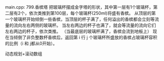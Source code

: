 main.cpp:
799.香槟塔
把玻璃杯摆成金字塔的形状，其中第一层有1个玻璃杯，第二层有2个，依次类推到第100层，每个玻璃杯(250ml)将盛有香槟。
从顶层的第一个玻璃杯开始倾倒一些香槟，当顶层的杯子满了，任何溢出的香槟都会立刻等流量的流向左右两侧的玻璃杯。
当左右两边的杯子也满了，就会等流量的流向它们左右两边的杯子，依次类推。
（当最底层的玻璃杯满了，香槟会流到地板上）
现在当倾倒了非负整数杯香槟后，返回第 i 行 j 个玻璃杯所盛放的香槟占玻璃杯容积的比例（i 和 j都从0开始）。

动态规划+滚动数组
